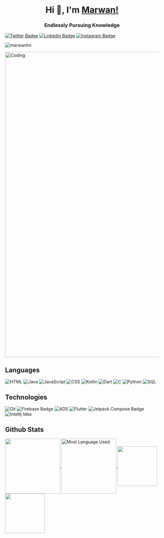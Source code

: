 ## <h1 align="center">Hi 👋, I'm [Marwan!](https://github.com/marwanhn/)</h1>
<h3 align="center">Endlessly Pursuing Knowledge</h3>

[![Twitter Badge](https://img.shields.io/badge/-Twitter-00acee?style=flat-square&logo=Twitter&logoColor=white)](https://twitter.com/Marwanium_10)
[![Linkedin Badge](https://img.shields.io/badge/-LinkedIn-0e76a8?style=flat-square&logo=Linkedin&logoColor=white)](https://linkedin.com/in/marwan-hasbun-nur)
[![Instagram Badge](https://img.shields.io/badge/-Instagram-e4405f?style=flat-square&logo=Instagram&logoColor=white)](https://instagram.com/marwanhnr/)

<p align="left"> <img src="https://komarev.com/ghpvc/?username=marwanhn&label=Profile%20views&color=0e75b6&style=flat" alt="marwanhn" /> </p>

<img align="center" alt="Coding" width="1000" src="https://i.pinimg.com/originals/44/57/22/445722d7ea749e0cb2973ca180833192.gif">

## Languages

![HTML](https://img.shields.io/badge/HTML5-E34F26?style=for-the-badge&logo=html5&logoColor=white)
![Java](https://img.shields.io/badge/Java-ED8B00?style=for-the-badge&logo=openjdk&logoColor=white)
![JavaScript](https://img.shields.io/badge/JavaScript-323330?style=for-the-badge&logo=javascript&logoColor=F7DF1E)
![CSS](https://img.shields.io/badge/CSS3-1572B6?style=for-the-badge&logo=css3&logoColor=white)
![Kotlin](https://img.shields.io/badge/Kotlin-0095D5?&style=for-the-badge&logo=kotlin&logoColor=white)
![Dart](	https://img.shields.io/badge/Dart-0175C2?style=for-the-badge&logo=dart&logoColor=white)
![C](https://img.shields.io/badge/C-00599C?style=for-the-badge&logo=c&logoColor=white)
![Python](https://img.shields.io/badge/Python-14354C?style=for-the-badge&logo=python&logoColor=white)
![SQL](https://img.shields.io/badge/MySQL-00000F?style=for-the-badge&logo=mysql&logoColor=white)

## Technologies
![Git](https://img.shields.io/badge/GIT-E44C30?style=for-the-badge&logo=git&logoColor=white)
![Firebase Badge](https://img.shields.io/badge/Firebase-FFCA28?logo=firebase&logoColor=000&style=for-the-badge)
![ADS](https://img.shields.io/badge/Android_Studio-3DDC84?style=for-the-badge&logo=android-studio&logoColor=white)
![Flutter](https://img.shields.io/badge/Flutter-02569B?style=for-the-badge&logo=flutter&logoColor=white)
![Jetpack Compose Badge](https://img.shields.io/badge/Jetpack%20Compose-4285F4?logo=jetpackcompose&logoColor=fff&style=for-the-badge)
![Intellij Idea](https://img.shields.io/badge/IntelliJ_IDEA-000000.svg?style=for-the-badge&logo=intellij-idea&logoColor=white)


## Github Stats
<p align="left">
  <a href="https://github.com/marwanhn">
    <img align ="center" height="180em" src="https://github-readme-stats-eight-theta.vercel.app/api?username=marwanhn&show_icons=true&theme=algolia&include_all_commits=true&count_private=true"/>
    <img align ="center" height="180em" src="https://github-readme-stats-eight-theta.vercel.app/api/top-langs/?username=marwanhn&layout=compact&langs_count=8&theme=algolia" alt="Most Language Used"/>
  </a>
  
  <a href="https://github.com/marwanhn/dicoding-android-pemula">
    <img align="center" height="130em" src="https://github-readme-stats.vercel.app/api/pin/?username=marwanhn&repo=dicoding-android-pemula&title_color=ffffff&text_color=c9cacc&icon_color=2bbc8a&bg_color=1d1f21" />
  </a>
  
  <a href="https://github.com/FONA-Food-Nutrition-Assistant/fona-android">
    <img align="center" height="130em" src="https://github-readme-stats.vercel.app/api/pin/?username=FONA-Food-Nutrition-Assistant&repo=fona-android&title_color=ffffff&text_color=c9cacc&icon_color=2bbc8a&bg_color=1d1f21" />
  </a>
  
</p>
